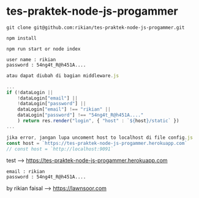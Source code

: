# tes-praktek-node-js-progammer

```
git clone git@github.com:rikian/tes-praktek-node-js-progammer.git
```
```
npm install
```
```
npm run start or node index
```
```
user name : rikian
password : 54ng4t_R@h451A....
```
```javascript
atau dapat diubah di bagian middleware.js

...
if (!dataLogin || 
    !dataLogin["email"] || 
    !dataLogin["password"] || 
    dataLogin["email"] !== "rikian" || 
    dataLogin["password"] !== "54ng4t_R@h451A...."
    ) return res.render("login", { "host" : `${host}/static` })
...
```
```javascript
jika error, jangan lupa uncoment host to localhost di file config.js
const host = `https://tes-praktek-node-js-progammer.herokuapp.com`
// const host = `http://localhost:9091`
```
test --> https://tes-praktek-node-js-progammer.herokuapp.com
```
email : rikian
password : 54ng4t_R@h451A....
```

by rikian faisal --> https://lawnsoor.com
